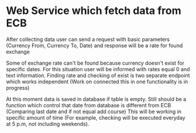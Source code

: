 # Web Service which fetch data from ECB

After collecting data user can send a request with basic parameters (Currency From, Currency To, Date) and response will be a rate for found exchange

Some of exchange rate can't be found because currency doesn't exist for specific dates. For this situation user will be informed with rates equal 0 and text information.
Finding rate and checking of exist is two separate endpoint which works independent (Work on connected this in one functionality is in progress)


At this moment data is saved in database if table is empty. Still should be a function which control that date from database is different from ECB (Comparing last date and if not equal add course)
This will be working in specific amount of time (For example, checking will be executed everyday at 5 p.m, not including weekends). 
